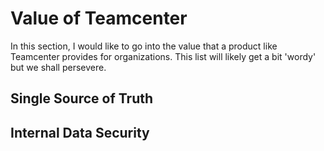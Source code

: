 # Value of Teamcenter
In this section, I would like to go into the value that a product like Teamcenter provides for organizations. This list will likely get a bit 'wordy' but we shall persevere. 

## Single Source of Truth

## Internal Data Security
 
